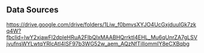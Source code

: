 ## Data Sources

https://drive.google.com/drive/folders/1Liw_f0bmvsXYJO4UcGxjduuIGk7zkq4W?fbclid=IwY2xjawFl2dpleHRuA2FlbQIxMAABHQrrktI4EHL_Mu6qUnrZA7gLSVjvufnsWYLwtqYRlcAtI4ISF97b3WG52w_aem_AQzNfTiIIommIY8eCXBqbg

